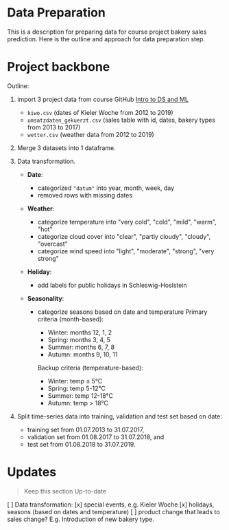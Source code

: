 # Data Preparation

This is a description for preparing data for course project bakery sales prediction. Here is the outline and approach for data preparation step. 

# Project backbone 

Outline: 

1. import 3 project data from course GitHub [Intro to DS and ML](https://github.com/opencampus-sh/einfuehrung-in-data-science-und-ml.git)
    - `kiwo.csv` (dates of Kieler Woche from 2012 to 2019)
    - `umsatzdaten_gekuerzt.csv` (sales table with id, dates, bakery types from 2013 to 2017) 
    - `wetter.csv` (weather data from 2012 to 2019)

2. Merge 3 datasets into 1 dataframe. 

3. Data transformation. 

    - **Date**: 
        * categorized `"datum"` into year, month, week, day
        * removed rows with missing dates

    - **Weather**: 
        * categorize temperature into "very cold", "cold", "mild", "warm", "hot"
        * categorize cloud cover into "clear", "partly cloudy", "cloudy", "overcast"
        * categorize wind speed into "light", "moderate", "strong", "very strong"

    - **Holiday**: 
        * add labels for public holidays in Schleswig-Hoslstein 

    - **Seasonality**: 
        * categorize seasons based on date and temperature
            Primary criteria (month-based):
            - Winter: months 12, 1, 2
            - Spring: months 3, 4, 5  
            - Summer: months 6, 7, 8
            - Autumn: months 9, 10, 11
            
            Backup criteria (temperature-based):
            - Winter: temp ≤ 5°C
            - Spring: temp 5-12°C
            - Summer: temp 12-18°C
            - Autumn: temp > 18°C

4. Split time-series data into training, validation and test set based on date: 
    - training set from 01.07.2013 to 31.07.2017,
    - validation set from 01.08.2017 to 31.07.2018, and
    - test set from 01.08.2018 to 31.07.2019.

# Updates 

> Keep this section Up-to-date

[ ] Data transformation: 
    [x] special events, e.g. Kieler Woche
    [x] holidays, seasons (based on dates and temperature)
    [ ] product change that leads to sales change? E.g. Introduction of new bakery type. 